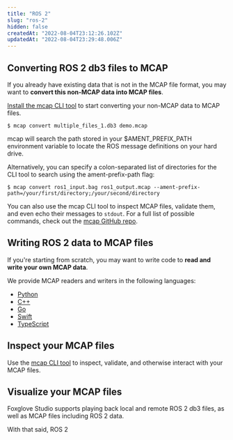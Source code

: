 ```yaml
---
title: "ROS 2"
slug: "ros-2"
hidden: false
createdAt: "2022-08-04T23:12:26.102Z"
updatedAt: "2022-08-04T23:29:48.006Z"
---
```

## Converting ROS 2 db3 files to MCAP

If you already have existing data that is not in the MCAP file format, you may want to **convert this non-MCAP data into MCAP files**.

[Install the mcap CLI tool](https://github.com/foxglove/mcap/tree/main/go/cli/mcap#installing) to start converting your non-MCAP data to MCAP files.

```
$ mcap convert multiple_files_1.db3 demo.mcap
```

mcap will search the path stored in your $AMENT_PREFIX_PATH environment variable to locate the ROS message definitions on your hard drive.

Alternatively, you can specify a colon-separated list of directories for the CLI tool to search using the ament-prefix-path flag:

```
$ mcap convert ros1_input.bag ros1_output.mcap --ament-prefix-path=/your/first/directory;/your/second/directory
```

You can also use the mcap CLI tool to inspect MCAP files, validate them, and even echo their messages to `stdout`. For a full list of possible commands, check out the [mcap GitHub repo](https://github.com/foxglove/mcap/tree/main/go/cli/mcap).

## Writing ROS 2 data to MCAP files

If you're starting from scratch, you may want to write code to **read and write your own MCAP data**. 

We provide MCAP readers and writers in the following languages:
- [Python](https://github.com/foxglove/mcap/tree/main/python)
- [C++](https://github.com/foxglove/mcap/tree/main/cpp)
- [Go](https://github.com/foxglove/mcap/tree/main/go)
- [Swift](https://github.com/foxglove/mcap/tree/main/swift)
- [TypeScript](https://github.com/foxglove/mcap/tree/main/typescript)

## Inspect your MCAP files

Use the [mcap CLI tool](https://github.com/foxglove/mcap/tree/main/go/cli/mcap) to inspect, validate, and otherwise interact with your MCAP files.

## Visualize your MCAP files

Foxglove Studio supports playing back local and remote ROS 2 db3 files, as well as MCAP files including ROS 2 data.

With that said, ROS 2